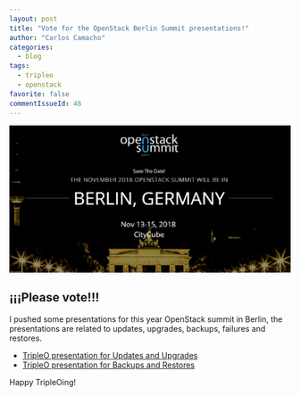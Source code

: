 ```yaml
---
layout: post
title: "Vote for the OpenStack Berlin Summit presentations!"
author: "Carlos Camacho"
categories:
  - blog
tags:
  - tripleo
  - openstack
favorite: false
commentIssueId: 48
---
```


![](/static/OpenStack-Summit-2018.png)

¡¡¡Please vote!!!
-----------------

I pushed some presentations for this year OpenStack summit in Berlin, the
presentations are related to updates, upgrades, backups, failures and restores.

* [TripleO presentation for Updates and Upgrades](https://www.openstack.org/summit/berlin-2018/vote-for-speakers/#/21961)
* [TripleO presentation for Backups and Restores](https://www.openstack.org/summit/berlin-2018/vote-for-speakers/#/22101)

Happy TripleOing!
